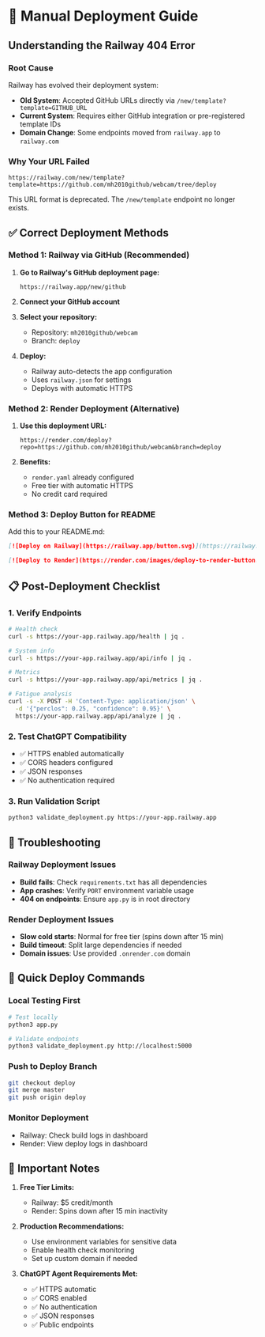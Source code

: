 # 🚀 Manual Deployment Guide

## Understanding the Railway 404 Error

### Root Cause
Railway has evolved their deployment system:
- **Old System**: Accepted GitHub URLs directly via `/new/template?template=GITHUB_URL`
- **Current System**: Requires either GitHub integration or pre-registered template IDs
- **Domain Change**: Some endpoints moved from `railway.app` to `railway.com`

### Why Your URL Failed
```
https://railway.com/new/template?template=https://github.com/mh2010github/webcam/tree/deploy
```
This URL format is deprecated. The `/new/template` endpoint no longer exists.

## ✅ Correct Deployment Methods

### Method 1: Railway via GitHub (Recommended)

1. **Go to Railway's GitHub deployment page:**
   ```
   https://railway.app/new/github
   ```

2. **Connect your GitHub account**

3. **Select your repository:**
   - Repository: `mh2010github/webcam`
   - Branch: `deploy`

4. **Deploy:**
   - Railway auto-detects the app configuration
   - Uses `railway.json` for settings
   - Deploys with automatic HTTPS

### Method 2: Render Deployment (Alternative)

1. **Use this deployment URL:**
   ```
   https://render.com/deploy?repo=https://github.com/mh2010github/webcam&branch=deploy
   ```

2. **Benefits:**
   - `render.yaml` already configured
   - Free tier with automatic HTTPS
   - No credit card required

### Method 3: Deploy Button for README

Add this to your README.md:
```markdown
[![Deploy on Railway](https://railway.app/button.svg)](https://railway.app/new/github/mh2010github/webcam?branch=deploy)

[![Deploy to Render](https://render.com/images/deploy-to-render-button.svg)](https://render.com/deploy?repo=https://github.com/mh2010github/webcam&branch=deploy)
```

## 📋 Post-Deployment Checklist

### 1. Verify Endpoints
```bash
# Health check
curl -s https://your-app.railway.app/health | jq .

# System info
curl -s https://your-app.railway.app/api/info | jq .

# Metrics
curl -s https://your-app.railway.app/api/metrics | jq .

# Fatigue analysis
curl -s -X POST -H 'Content-Type: application/json' \
  -d '{"perclos": 0.25, "confidence": 0.95}' \
  https://your-app.railway.app/api/analyze | jq .
```

### 2. Test ChatGPT Compatibility
- ✅ HTTPS enabled automatically
- ✅ CORS headers configured
- ✅ JSON responses
- ✅ No authentication required

### 3. Run Validation Script
```bash
python3 validate_deployment.py https://your-app.railway.app
```

## 🔧 Troubleshooting

### Railway Deployment Issues
- **Build fails**: Check `requirements.txt` has all dependencies
- **App crashes**: Verify `PORT` environment variable usage
- **404 on endpoints**: Ensure `app.py` is in root directory

### Render Deployment Issues
- **Slow cold starts**: Normal for free tier (spins down after 15 min)
- **Build timeout**: Split large dependencies if needed
- **Domain issues**: Use provided `.onrender.com` domain

## 🎯 Quick Deploy Commands

### Local Testing First
```bash
# Test locally
python3 app.py

# Validate endpoints
python3 validate_deployment.py http://localhost:5000
```

### Push to Deploy Branch
```bash
git checkout deploy
git merge master
git push origin deploy
```

### Monitor Deployment
- Railway: Check build logs in dashboard
- Render: View deploy logs in dashboard

## 🚨 Important Notes

1. **Free Tier Limits:**
   - Railway: $5 credit/month
   - Render: Spins down after 15 min inactivity

2. **Production Recommendations:**
   - Use environment variables for sensitive data
   - Enable health check monitoring
   - Set up custom domain if needed

3. **ChatGPT Agent Requirements Met:**
   - ✅ HTTPS automatic
   - ✅ CORS enabled
   - ✅ No authentication
   - ✅ JSON responses
   - ✅ Public endpoints
